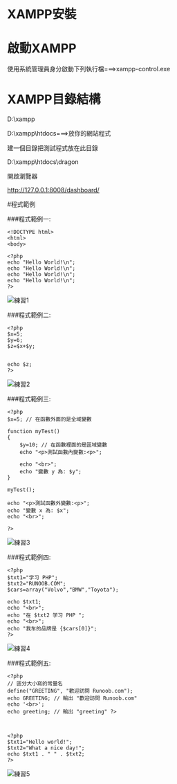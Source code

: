 
# XAMPP安裝

# 啟動XAMPP

使用系統管理員身分啟動下列執行檔===>xampp-control.exe

# XAMPP目錄結構

D:\xampp

D:\xampp\htdocs===>放你的網站程式

建一個目錄把測試程式放在此目錄

D:\xampp\htdocs\dragon

開啟瀏覽器

http://127.0.0.1:8008/dashboard/

#程式範例

###程式範例一:
```
<!DOCTYPE html> 
<html> 
<body> 

<?php 
echo "Hello World!\n"; 
echo "Hello World!\n"; 
echo "Hello World!\n"; 
echo "Hello World!\n"; 
?> 
```
</body> 
</html>

 ![練習1](ex1.jpg)

###程式範例二:
```
<?php
$x=5;
$y=6;
$z=$x+$y;


echo $z;
?>
```

![練習2](ex2.jpg)

###程式範例三:
```
<?php 
$x=5; // 在函數外面的是全域變數 

function myTest() 
{ 
    $y=10; // 在函數裡面的是區域變數 
    echo "<p>測試函數內變數:<p>"; 
    
    echo "<br>"; 
    echo "變數 y 為: $y"; 
}  

myTest(); 

echo "<p>測試函數外變數:<p>"; 
echo "變數 x 為: $x"; 
echo "<br>"; 

?>
```

![練習3](ex3.jpg)

###程式範例四:
```
<?php
$txt1="学习 PHP";
$txt2="RUNOOB.COM";
$cars=array("Volvo","BMW","Toyota");
 
echo $txt1;
echo "<br>";
echo "在 $txt2 学习 PHP ";
echo "<br>";
echo "我车的品牌是 {$cars[0]}";
?>
```

![練習4](ex4.jpg)

###程式範例五:
```
<?php 
// 區分大小寫的常量名 
define("GREETING", "歡迎訪問 Runoob.com"); 
echo GREETING; // 輸出 "歡迎訪問 Runoob.com" 
echo '<br>'; 
echo greeting; // 輸出 "greeting" ?>

 

<?php 
$txt1="Hello world!"; 
$txt2="What a nice day!"; 
echo $txt1 . " " . $txt2; 
?>
```
 
![練習5](ex5.jpg)
